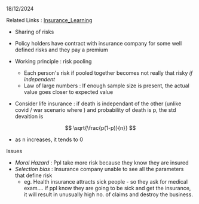 18/12/2024

Related Links : 
[Insurance_Learning](../Learning%20sectors_businesses/Insurance_Learning.md)  

* Sharing of risks
* Policy holders have contract with insurance company for some well defined risks and they pay a premium 
* Working principle : risk pooling 
	* Each person's risk if pooled together becomes not really that risky *if independent* 
	* Law of large numbers : If enough sample size is present, the actual value goes closer to expected value 

* Consider life insurance : if death is independant of the other (unlike covid / war scenario where ) and probability of death is p, the std devaition is 

$$
\sqrt{\frac{p(1-p)}{n}}
$$

* as n increases, it tends to 0

Issues
* *Moral Hazard* : Ppl take more risk because they know they are insured
* *Selection bias* : Insurance company unable to see all the parameters that define risk
	* eg. Health insurance attracts sick people - so they ask for medical exam.... if ppl know they are going to be sick and get the insurance, it will result in unusually high no. of claims and destroy the business.  


 